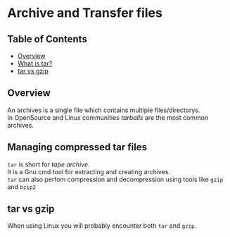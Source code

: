 # Archive and Transfer files

## Table of Contents
- [Overview](#overview)
- [What is tar?](#tar)
- [tar vs gzip](#tar-vs-gzip)


<a name="overview"></a>
## Overview
An archives is a single file which contains multiple files/directorys.  
In OpenSource and Linux communities *tarballs* are the most common archives.  

<a name="tar"></a>
## Managing compressed tar files
`tar` is short for *tape archive*.  
It is a Gnu cmd tool for extracting and creating archives.  
`tar` can also perfom compression and decompression using tools like `gzip` and `bzip2`

<a name="tar-vs-gzip"></a>
## tar vs gzip
When using Linux you will probably encounter both `tar` and `gzip`.  

